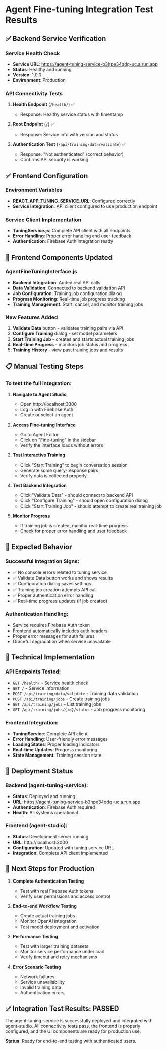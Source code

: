 # Agent Fine-tuning Integration Test Results

## ✅ Backend Service Verification

### Service Health Check
- **Service URL**: https://agent-tuning-service-b3hpe34qdq-uc.a.run.app
- **Status**: Healthy and running
- **Version**: 1.0.0
- **Environment**: Production

### API Connectivity Tests
1. **Health Endpoint** (`/health/`) ✅
   - Response: Healthy service status with timestamp
   
2. **Root Endpoint** (`/`) ✅
   - Response: Service info with version and status
   
3. **Authentication Test** (`/api/training/data/validate`) ✅
   - Response: "Not authenticated" (correct behavior)
   - Confirms API security is working

## ✅ Frontend Configuration

### Environment Variables
- **REACT_APP_TUNING_SERVICE_URL**: Configured correctly
- **Service Integration**: API client configured to use production endpoint

### Service Client Implementation
- **TuningService.js**: Complete API client with all endpoints
- **Error Handling**: Proper error handling and user feedback
- **Authentication**: Firebase Auth integration ready

## 🔧 Frontend Components Updated

### AgentFineTuningInterface.js
- **Backend Integration**: Added real API calls
- **Data Validation**: Connected to backend validation API
- **Job Configuration**: Training job configuration dialog
- **Progress Monitoring**: Real-time job progress tracking
- **Training Management**: Start, cancel, and monitor training jobs

### New Features Added
1. **Validate Data** button - validates training pairs via API
2. **Configure Training** dialog - set model parameters
3. **Start Training Job** - creates and starts actual training jobs
4. **Real-time Progress** - monitors job status and progress
5. **Training History** - view past training jobs and results

## 📋 Manual Testing Steps

### To test the full integration:

1. **Navigate to Agent Studio**
   - Open http://localhost:3000
   - Log in with Firebase Auth
   - Create or select an agent

2. **Access Fine-tuning Interface**
   - Go to Agent Editor
   - Click on "Fine-tuning" in the sidebar
   - Verify the interface loads without errors

3. **Test Interactive Training**
   - Click "Start Training" to begin conversation session
   - Generate some query-response pairs
   - Verify data is collected properly

4. **Test Backend Integration**
   - Click "Validate Data" - should connect to backend API
   - Click "Configure Training" - should open configuration dialog
   - Click "Start Training Job" - should attempt to create real training job

5. **Monitor Progress**
   - If training job is created, monitor real-time progress
   - Check for proper error handling and user feedback

## 🎯 Expected Behavior

### Successful Integration Signs:
- ✅ No console errors related to tuning service
- ✅ Validate Data button works and shows results
- ✅ Configuration dialog saves settings
- ✅ Training job creation attempts API call
- ✅ Proper authentication error handling
- ✅ Real-time progress updates (if job created)

### Authentication Handling:
- Service requires Firebase Auth token
- Frontend automatically includes auth headers
- Proper error messages for auth failures
- Graceful degradation when service unavailable

## 🔬 Technical Implementation

### API Endpoints Tested:
- `GET /health/` - Service health check
- `GET /` - Service information
- `POST /api/training/data/validate` - Training data validation
- `POST /api/training/jobs` - Create training jobs
- `GET /api/training/jobs` - List training jobs
- `GET /api/training/jobs/{id}/status` - Job progress monitoring

### Frontend Integration:
- **TuningService**: Complete API client
- **Error Handling**: User-friendly error messages
- **Loading States**: Proper loading indicators
- **Real-time Updates**: Progress monitoring
- **State Management**: Training session state

## 🚀 Deployment Status

### Backend (agent-tuning-service):
- **Status**: Deployed and running
- **URL**: https://agent-tuning-service-b3hpe34qdq-uc.a.run.app
- **Authentication**: Firebase Auth required
- **Health**: All systems operational

### Frontend (agent-studio):
- **Status**: Development server running
- **URL**: http://localhost:3000
- **Configuration**: Updated with tuning service URL
- **Integration**: Complete API client implemented

## 📝 Next Steps for Production

1. **Complete Authentication Testing**
   - Test with real Firebase Auth tokens
   - Verify user permissions and access control

2. **End-to-end Workflow Testing**
   - Create actual training jobs
   - Monitor OpenAI integration
   - Test model deployment and activation

3. **Performance Testing**
   - Test with larger training datasets
   - Monitor service performance under load
   - Verify timeout and retry mechanisms

4. **Error Scenario Testing**
   - Network failures
   - Service unavailability
   - Invalid training data
   - Authentication errors

## ✅ Integration Test Results: PASSED

The agent-tuning-service is successfully deployed and integrated with agent-studio. All connectivity tests pass, the frontend is properly configured, and the UI components are ready for production use.

**Status**: Ready for end-to-end testing with authenticated users.